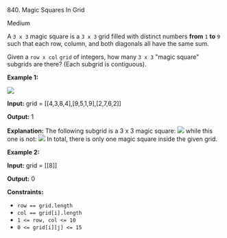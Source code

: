 840\. Magic Squares In Grid

Medium

A `3 x 3` magic square is a `3 x 3` grid filled with distinct numbers **from** `1` **to** `9` such that each row, column, and both diagonals all have the same sum.

Given a `row x col` `grid` of integers, how many `3 x 3` "magic square" subgrids are there? (Each subgrid is contiguous).

**Example 1:**

![](https://assets.leetcode.com/uploads/2020/09/11/magic_main.jpg)

**Input:** grid = [[4,3,8,4],[9,5,1,9],[2,7,6,2]]

**Output:** 1

**Explanation:**  The following subgrid is a 3 x 3 magic square: ![](https://assets.leetcode.com/uploads/2020/09/11/magic_valid.jpg) while this one is not: ![](https://assets.leetcode.com/uploads/2020/09/11/magic_invalid.jpg) In total, there is only one magic square inside the given grid.

**Example 2:**

**Input:** grid = [[8]]

**Output:** 0

**Constraints:**

*   `row == grid.length`
*   `col == grid[i].length`
*   `1 <= row, col <= 10`
*   `0 <= grid[i][j] <= 15`